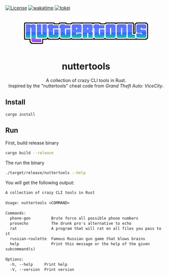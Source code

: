 [![License](https://img.shields.io/badge/License-BSD_3--Clause-yellow.svg)](https://opensource.org/licenses/BSD-3-Clause)
[![wakatime](https://wakatime.com/badge/user/54ad05ce-f39b-4fa3-9f2a-6fe4b1c53ba4/project/65b04d94-061a-4c48-a268-584ff8ab9bbd.svg)](https://wakatime.com/badge/user/54ad05ce-f39b-4fa3-9f2a-6fe4b1c53ba4/project/65b04d94-061a-4c48-a268-584ff8ab9bbd)
[![tokei](https://tokei.rs/b1/github/mbrav/nuttertools?category=lines)](https://tokei.rs/b1/github/mbrav/nuttertools)

<p align="center">
    <a href="https://github.com/mbrav/nuttertools" target="_blank" rel="noopener noreferrer">
        <img width="400" src="logo.png" title="formula-studio">
    </a>
</p>

<h1 align="center">nuttertools</h1>

<p align="center">A collection of crazy CLI tools in Rust.
<br>Inspired by the "nuttertools" cheat code from <i>Grand Theft Auto: ViceCity</i>.
</p>


## Install 

```bash
cargo install 
```

## Run

First, build release binary

```bash
cargo build --release 
```

The run the binary

```bash
./target/release/nuttertools --help
```

You will get the following output:

```text
A collection of crazy CLI tools in Rust

Usage: nuttertools <COMMAND>

Commands:
  phone-gen         Brute force all possible phone numbers
  prosecho          The drunk pro's alternative to echo
  rat               A program that will rat on all files you pass to it
  russian-roulette  Famous Russian gun game that blows brains
  help              Print this message or the help of the given subcommand(s)

Options:
  -h, --help     Print help
  -V, --version  Print version
```
